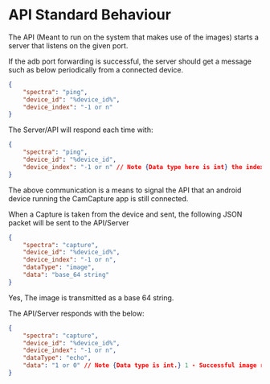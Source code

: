 # API Standard Behaviour #

The API (Meant to run on the system that makes use of the images) starts a server that listens on the given port.

If the adb port forwarding is successful, the server should get a message such as below periodically from a connected device.

~~~json
{
    "spectra": "ping",
    "device_id": "%device_id%",
    "device_index": "-1 or n"
}
~~~

The Server/API will respond each time with:

~~~json
{
    "spectra": "ping",
    "device_id": "%device_id",
    "device_index": "-1 or n" // Note {Data type here is int} the index of the device in the array of connected devices in the API/Server end.
}
~~~

The above communication is a means to signal the API that an android device running the CamCapture app is still connected.

When a Capture is taken from the device and sent, the following JSON packet will be sent to the API/Server

~~~json
{
    "spectra": "capture",
    "device_id": "%device_id%",
    "device_index": "-1 or n",
    "dataType": "image",
    "data": "base_64 string"
}
~~~

Yes, The image is transmitted as a base 64 string.

The API/Server responds with the below:

~~~json
{
    "spectra": "capture",
    "device_id": "%device_id%",
    "device_index": "-1 or n",
    "dataType": "echo",
    "data": "1 or 0" // Note {Data type is int.} 1 - Successful image reception, 0 - not successful.
}
~~~